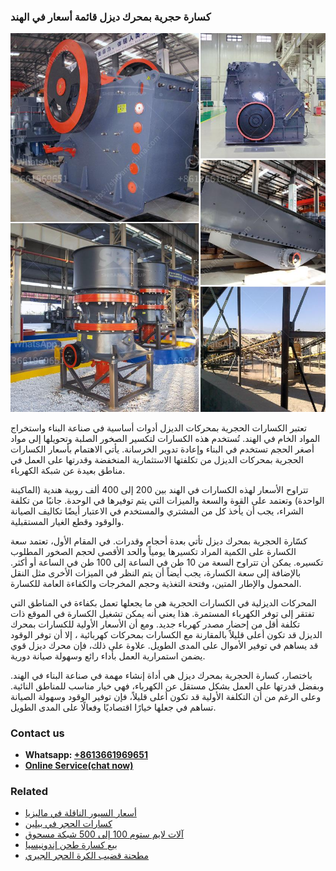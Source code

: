 <h3>كسارة حجرية بمحرك ديزل قائمة أسعار في الهند</h3><img src='1701853155.jpg' alt=''><p>تعتبر الكسارات الحجرية بمحركات الديزل أدوات أساسية في صناعة البناء واستخراج المواد الخام في الهند. تُستخدم هذه الكسارات لتكسير الصخور الصلبة وتحويلها إلى مواد أصغر الحجم تستخدم في البناء وإعادة تدوير الخرسانة. يأتي الاهتمام بأسعار الكسارات الحجرية بمحركات الديزل من تكلفتها الاستثمارية المنخفضة وقدرتها على العمل في مناطق بعيدة عن شبكة الكهرباء.</p><p>تتراوح الأسعار لهذه الكسارات في الهند بين 200 إلى 400 ألف روبية هندية (الماكينة الواحدة) وتعتمد على القوة والسعة والميزات التي يتم توفيرها في الوحدة. جانبًا من تكلفة الشراء، يجب أن يأخذ كل من المشتري والمستخدم في الاعتبار أيضًا تكاليف الصيانة والوقود وقطع الغيار المستقبلية.</p><p>كسّارة الحجرية بمحرك ديزل تأتي بعدة أحجام وقدرات. في المقام الأول، تعتمد سعة الكسارة على الكمية المراد تكسيرها يومياً والحد الأقصى لحجم الصخور المطلوب تكسيره. يمكن أن تتراوح السعة من 10 طن في الساعة إلى 100 طن في الساعة أو أكثر. بالإضافة إلى سعة الكسارة، يجب أيضاً أن يتم النظر في الميزات الأخرى مثل النقل المحمول والإطار المتين، وفتحة التغذية وحجم المخرجات والكفاءة العامة للكسارة.</p><p>المحركات الديزلية في الكسارات الحجرية هي ما يجعلها تعمل بكفاءة في المناطق التي تفتقر إلى توفر الكهرباء المستمرة. هذا يعني أنه يمكن تشغيل الكسارة في الموقع ذات تكلفة أقل من إحضار مصدر كهرباء جديد. ومع أن الأسعار الأولية للكسارات بمحرك الديزل قد تكون أعلى قليلاً بالمقارنة مع الكسارات بمحركات كهربائية ، إلا أن توفر الوقود قد يساهم في توفير الأموال على المدى الطويل. علاوة على ذلك، فإن محرك ديزل قوي يضمن استمرارية العمل بأداء رائع وسهولة صيانة دورية.</p><p>باختصار، كسارة الحجرية بمحرك ديزل هي أداة إنشاء مهمة في صناعة البناء في الهند. وبفضل قدرتها على العمل بشكل مستقل عن الكهرباء، فهي خيار مناسب للمناطق النائية. وعلى الرغم من أن التكلفة الأولية قد تكون أعلى قليلاً، فإن توفير الوقود وسهولة الصيانة تساهم في جعلها خيارًا اقتصاديًا وفعالًا على المدى الطويل.</p><h3>Contact us</h3><ul><li><strong>Whatsapp:&nbsp;<a href="https://wa.me/8613661969651">+8613661969651</a></strong></li><li><a href="https://swt.shibang-china.com/?git&amp;zhl&amp;كسارة حجرية بمحرك ديزل قائمة أسعار في الهند"><strong>Online Service(chat now)</strong></a></li></ul><h3>Related</h3><ul><li><a href='أسعار السيور الناقلة في ماليزيا.md'>أسعار السيور الناقلة في ماليزيا</a></li><li><a href='كسارات الحجر في بيلين.md'>كسارات الحجر في بيلين</a></li><li><a href='آلات لايم ستوم 100 إلى 500 شبكة مسحوق.md'>آلات لايم ستوم 100 إلى 500 شبكة مسحوق</a></li><li><a href='بيع كسارة طحن إندونيسيا.md'>بيع كسارة طحن إندونيسيا</a></li><li><a href='مطحنة قضيب الكرة الحجر الجيري.md'>مطحنة قضيب الكرة الحجر الجيري</a></li></ul>